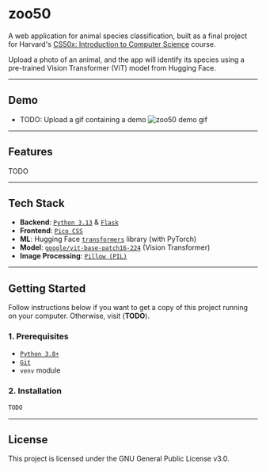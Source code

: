 # zoo50

A web application for animal species classification, built as a final project for Harvard's [CS50x: Introduction to Computer Science](https://cs50.harvard.edu/x/) course.

Upload a photo of an animal, and the app will identify its species using a pre-trained Vision Transformer (ViT) model from Hugging Face.

---

## Demo

- TODO: Upload a gif containing a demo
![zoo50 demo gif](assets/demo.gif)

---

## Features

TODO

---

## Tech Stack

* **Backend**: [`Python 3.13`](https://www.python.org/) & [`Flask`](https://flask.palletsprojects.com/en/stable/)
* **Frontend**: [`Pico CSS`](https://picocss.com/)
* **ML**: Hugging Face [`transformers`](https://huggingface.co/docs/transformers/installation) library (with PyTorch)
* **Model**: [`google/vit-base-patch16-224`](https://huggingface.co/google/vit-base-patch16-224) (Vision Transformer)
* **Image Processing**: [`Pillow (PIL)`](https://pillow.readthedocs.io/en/stable/)

---

## Getting Started

Follow instructions below if you want to get a copy of this project running on your computer. Otherwise, visit (**TODO**).

### 1. Prerequisites

* [`Python 3.8+`](https://www.python.org/downloads/)
* [`Git`](https://git-scm.com/install/)
* `venv` module

### 2. Installation

```bash
TODO
```

---

## License

This project is licensed under the GNU General Public License v3.0.
